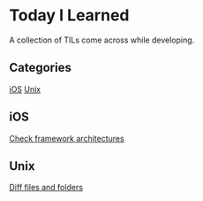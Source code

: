 # Today I Learned

A collection of TILs come across while developing.


## Categories

[iOS](iOS/)
[Unix](Unix/)


## iOS

[Check framework architectures](iOS/check-framework-architectures.md)

## Unix

[Diff files and folders](Unix/diff-files-and-folders.md)
